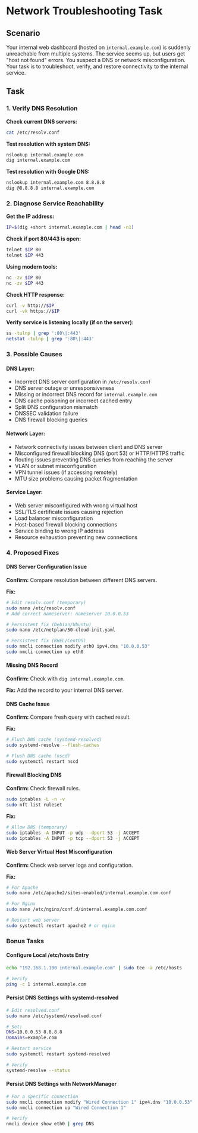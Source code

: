 # Network Troubleshooting Task

## Scenario

Your internal web dashboard (hosted on `internal.example.com`) is suddenly unreachable from multiple systems. The service seems up, but users get "host not found" errors. You suspect a DNS or network misconfiguration. Your task is to troubleshoot, verify, and restore connectivity to the internal service.

## Task

### 1. Verify DNS Resolution

**Check current DNS servers:**
```bash
cat /etc/resolv.conf
```

**Test resolution with system DNS:**
```bash
nslookup internal.example.com
dig internal.example.com
```

**Test resolution with Google DNS:**
```bash
nslookup internal.example.com 8.8.8.8
dig @8.8.8.8 internal.example.com
```

### 2. Diagnose Service Reachability

**Get the IP address:**
```bash
IP=$(dig +short internal.example.com | head -n1)
```

**Check if port 80/443 is open:**
```bash
telnet $IP 80
telnet $IP 443
```

**Using modern tools:**
```bash
nc -zv $IP 80
nc -zv $IP 443
```

**Check HTTP response:**
```bash
curl -v http://$IP
curl -vk https://$IP
```

**Verify service is listening locally (if on the server):**
```bash
ss -tulnp | grep ':80\|:443'
netstat -tulnp | grep ':80\|:443'
```

### 3. Possible Causes

#### DNS Layer:
- Incorrect DNS server configuration in `/etc/resolv.conf`
- DNS server outage or unresponsiveness
- Missing or incorrect DNS record for `internal.example.com`
- DNS cache poisoning or incorrect cached entry
- Split DNS configuration mismatch
- DNSSEC validation failure
- DNS firewall blocking queries

#### Network Layer:
- Network connectivity issues between client and DNS server
- Misconfigured firewall blocking DNS (port 53) or HTTP/HTTPS traffic
- Routing issues preventing DNS queries from reaching the server
- VLAN or subnet misconfiguration
- VPN tunnel issues (if accessing remotely)
- MTU size problems causing packet fragmentation

#### Service Layer:
- Web server misconfigured with wrong virtual host
- SSL/TLS certificate issues causing rejection
- Load balancer misconfiguration
- Host-based firewall blocking connections
- Service binding to wrong IP address
- Resource exhaustion preventing new connections

### 4. Proposed Fixes

#### DNS Server Configuration Issue
**Confirm:** Compare resolution between different DNS servers.

**Fix:**
```bash
# Edit resolv.conf (temporary)
sudo nano /etc/resolv.conf
# Add correct nameserver: nameserver 10.0.0.53

# Persistent fix (Debian/Ubuntu)
sudo nano /etc/netplan/50-cloud-init.yaml

# Persistent fix (RHEL/CentOS)
sudo nmcli connection modify eth0 ipv4.dns "10.0.0.53"
sudo nmcli connection up eth0
```

#### Missing DNS Record
**Confirm:** Check with `dig internal.example.com`.

**Fix:** Add the record to your internal DNS server.

#### DNS Cache Issue
**Confirm:** Compare fresh query with cached result.

**Fix:**
```bash
# Flush DNS cache (systemd-resolved)
sudo systemd-resolve --flush-caches

# Flush DNS cache (nscd)
sudo systemctl restart nscd
```

#### Firewall Blocking DNS
**Confirm:** Check firewall rules.
```bash
sudo iptables -L -n -v
sudo nft list ruleset
```

**Fix:**
```bash
# Allow DNS (temporary)
sudo iptables -A INPUT -p udp --dport 53 -j ACCEPT
sudo iptables -A INPUT -p tcp --dport 53 -j ACCEPT
```

#### Web Server Virtual Host Misconfiguration
**Confirm:** Check web server logs and configuration.

**Fix:**
```bash
# For Apache
sudo nano /etc/apache2/sites-enabled/internal.example.com.conf

# For Nginx
sudo nano /etc/nginx/conf.d/internal.example.com.conf

# Restart web server
sudo systemctl restart apache2 # or nginx
```

### Bonus Tasks

#### Configure Local /etc/hosts Entry
```bash
echo "192.168.1.100 internal.example.com" | sudo tee -a /etc/hosts

# Verify
ping -c 1 internal.example.com
```

#### Persist DNS Settings with systemd-resolved
```bash
# Edit resolved.conf
sudo nano /etc/systemd/resolved.conf

# Set:
DNS=10.0.0.53 8.8.8.8
Domains=example.com

# Restart service
sudo systemctl restart systemd-resolved

# Verify
systemd-resolve --status
```

#### Persist DNS Settings with NetworkManager
```bash
# For a specific connection
sudo nmcli connection modify "Wired Connection 1" ipv4.dns "10.0.0.53"
sudo nmcli connection up "Wired Connection 1"

# Verify
nmcli device show eth0 | grep DNS

